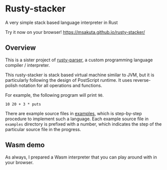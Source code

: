 # Rusty-stacker

A very simple stack based language interpreter in Rust

Try it now on your browser!
https://msakuta.github.io/rusty-stacker/


## Overview

This is a sister project of [rusty-parser](https://github.com/msakuta/rusty-parser),
a custom programming language compiler / interpreter.

This rusty-stacker is stack based virtual machine similar to JVM,
but it is particularly following the design of PostScript runtime.
It uses reverse-polish notation for all operations and functions.

For example, the following program will print `90`.

```
10 20 + 3 * puts
```

There are example source files in [examples](examples), which is step-by-step procedure
to implement such a language.
Each example source file in `examples` directory is prefixed with a number, which indicates
the step of the particular source file in the progress.

## Wasm demo

As always, I prepared a Wasm interpreter that you can play around with in your browser.
